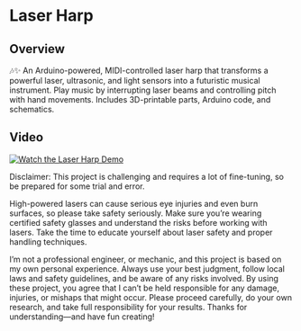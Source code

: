 # Laser Harp

## Overview

🎶✨ An Arduino-powered, MIDI-controlled laser harp that transforms a powerful laser, ultrasonic, and light sensors into a futuristic musical instrument. Play music by interrupting laser beams and controlling pitch with hand movements. Includes 3D-printable parts, Arduino code, and schematics.

## Video
[![Watch the Laser Harp Demo](https://img.youtube.com/vi/c5HmCTt6hQ4/maxresdefault.jpg)](https://youtu.be/c5HmCTt6hQ4)

Disclaimer:
This project is challenging and requires a lot of fine-tuning, so be prepared for some trial and error. 

High-powered lasers can cause serious eye injuries and even burn surfaces, so please take safety seriously. Make sure you’re wearing certified safety glasses and understand the risks before working with lasers. Take the time to educate yourself about laser safety and proper handling techniques.

I’m not a professional engineer, or mechanic, and this project is based on my own personal experience. Always use your best judgment, follow local laws and safety guidelines, and be aware of any risks involved. By using these project, you agree that I can’t be held responsible for any damage, injuries, or mishaps that might occur. Please proceed carefully, do your own research, and take full responsibility for your results. Thanks for understanding—and have fun creating!
